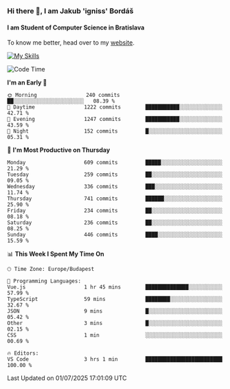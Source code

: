### Hi there 👋, I am Jakub 'igniss' Bordáš

#### I am Student of Computer Science in Bratislava
To know me better, head over to my [website](https://bordas.sk).

[![My Skills](https://skillicons.dev/icons?i=js,typescript,html,css,figma,svelte,vue,next,postgresql,nest,express,nodejs)](https://bordas.sk)


<!--START_SECTION:waka-->
![Code Time](http://img.shields.io/badge/Code%20Time-1%2C968%20hrs%2041%20mins-blue)

**I'm an Early 🐤** 

```text
🌞 Morning                240 commits         ██░░░░░░░░░░░░░░░░░░░░░░░   08.39 % 
🌆 Daytime                1222 commits        ███████████░░░░░░░░░░░░░░   42.71 % 
🌃 Evening                1247 commits        ███████████░░░░░░░░░░░░░░   43.59 % 
🌙 Night                  152 commits         █░░░░░░░░░░░░░░░░░░░░░░░░   05.31 % 
```
📅 **I'm Most Productive on Thursday** 

```text
Monday                   609 commits         █████░░░░░░░░░░░░░░░░░░░░   21.29 % 
Tuesday                  259 commits         ██░░░░░░░░░░░░░░░░░░░░░░░   09.05 % 
Wednesday                336 commits         ███░░░░░░░░░░░░░░░░░░░░░░   11.74 % 
Thursday                 741 commits         ██████░░░░░░░░░░░░░░░░░░░   25.90 % 
Friday                   234 commits         ██░░░░░░░░░░░░░░░░░░░░░░░   08.18 % 
Saturday                 236 commits         ██░░░░░░░░░░░░░░░░░░░░░░░   08.25 % 
Sunday                   446 commits         ████░░░░░░░░░░░░░░░░░░░░░   15.59 % 
```


📊 **This Week I Spent My Time On** 

```text
🕑︎ Time Zone: Europe/Budapest

💬 Programming Languages: 
Vue.js                   1 hr 45 mins        ██████████████░░░░░░░░░░░   57.99 % 
TypeScript               59 mins             ████████░░░░░░░░░░░░░░░░░   32.67 % 
JSON                     9 mins              █░░░░░░░░░░░░░░░░░░░░░░░░   05.42 % 
Other                    3 mins              █░░░░░░░░░░░░░░░░░░░░░░░░   02.15 % 
CSS                      1 min               ░░░░░░░░░░░░░░░░░░░░░░░░░   00.69 % 

🔥 Editors: 
VS Code                  3 hrs 1 min         █████████████████████████   100.00 % 
```


 Last Updated on 01/07/2025 17:01:09 UTC
<!--END_SECTION:waka-->
